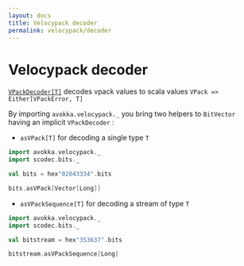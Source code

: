 ```yaml
---
layout: docs
title: Velocypack decoder
permalink: velocypack/decoder
---
```


# Velocypack decoder

[`VPackDecoder[T]`](/avokka/api/avokka/velocypack/VPackDecoder.html) decodes vpack values to scala values `VPack => Either[VPackError, T]`

By importing `avokka.velocypack._` you bring two helpers to `BitVector` having an implicit `VPackDecoder` :

* `asVPack[T]` for decoding a single type `T`

```scala mdoc:to-string
import avokka.velocypack._
import scodec.bits._

val bits = hex"02043334".bits

bits.asVPack[Vector[Long]]
```

* `asVPackSequence[T]` for decoding a stream of type `T`

```scala mdoc:to-string
import avokka.velocypack._
import scodec.bits._

val bitstream = hex"353637".bits

bitstream.asVPackSequence[Long]
```
